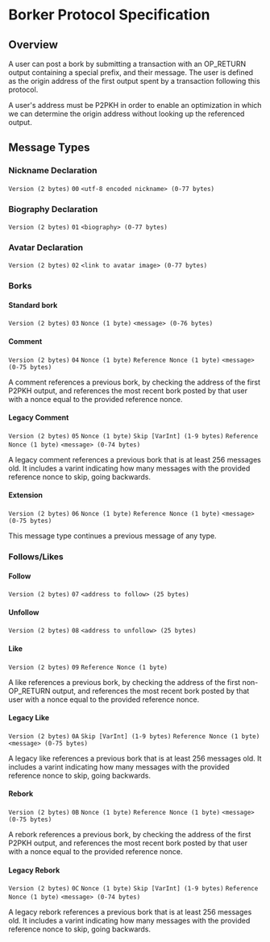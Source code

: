 # Borker Protocol Specification

## Overview
A user can post a bork by submitting a transaction with an OP_RETURN output containing a special prefix, and their message.
The user is defined as the origin address of the first output spent by a transaction following this protocol.

A user's address must be P2PKH in order to enable an optimization in which we can determine the origin address without
looking up the referenced output.


## Message Types

### Nickname Declaration
`Version (2 bytes)` `00` `<utf-8 encoded nickname> (0-77 bytes)`

### Biography Declaration
`Version (2 bytes)` `01` `<biography> (0-77 bytes)`

### Avatar Declaration
`Version (2 bytes)` `02` `<link to avatar image> (0-77 bytes)`

### Borks

#### Standard bork
`Version (2 bytes)` `03` `Nonce (1 byte)` `<message> (0-76 bytes)`

#### Comment
`Version (2 bytes)` `04` `Nonce (1 byte)` `Reference Nonce (1 byte)` `<message> (0-75 bytes)`

A comment references a previous bork, by checking the address of the first P2PKH output,
and references the most recent bork posted by that user with a nonce equal to the provided reference nonce.

#### Legacy Comment
`Version (2 bytes)` `05` `Nonce (1 byte)` `Skip [VarInt] (1-9 bytes)` `Reference Nonce (1 byte)` `<message> (0-74 bytes)`

A legacy comment references a previous bork that is at least 256 messages old. It includes a varint indicating how many messages with the provided reference nonce to skip, going backwards.

#### Extension
`Version (2 bytes)` `06` `Nonce (1 byte)` `Reference Nonce (1 byte)` `<message> (0-75 bytes)`

This message type continues a previous message of any type.

### Follows/Likes

#### Follow
`Version (2 bytes)` `07` `<address to follow> (25 bytes)`

#### Unfollow
`Version (2 bytes)` `08` `<address to unfollow> (25 bytes)`

#### Like
`Version (2 bytes)` `09` `Reference Nonce (1 byte)`

A like references a previous bork, by checking the address of the first non-OP_RETURN output,
and references the most recent bork posted by that user with a nonce equal to the provided reference nonce.

#### Legacy Like
`Version (2 bytes)` `0A` `Skip [VarInt] (1-9 bytes)` `Reference Nonce (1 byte)` `<message> (0-75 bytes)`

A legacy like references a previous bork that is at least 256 messages old. It includes a varint indicating how many messages with the provided reference nonce to skip, going backwards.

#### Rebork
`Version (2 bytes)` `0B` `Nonce (1 byte)` `Reference Nonce (1 byte)` `<message> (0-75 bytes)`

A rebork references a previous bork, by checking the address of the first P2PKH output,
and references the most recent bork posted by that user with a nonce equal to the provided reference nonce.

#### Legacy Rebork
`Version (2 bytes)` `0C` `Nonce (1 byte)` `Skip [VarInt] (1-9 bytes)` `Reference Nonce (1 byte)` `<message> (0-74 bytes)`

A legacy rebork references a previous bork that is at least 256 messages old. It includes a varint indicating how many messages with the provided reference nonce to skip, going backwards.
